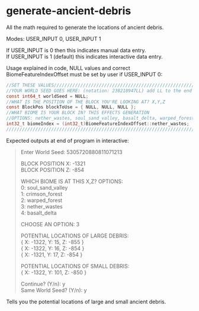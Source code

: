 # generate-ancient-debris
All the math required to generate the locations of ancient debris.

Modes: USER_INPUT 0, USER_INPUT 1

If USER_INPUT is 0 then this indicates manual data entry.<br>
If USER_INPUT is 1 (default) this indicates interactive data entry.

Usage explained in code, NULL values and correct BiomeFeatureIndexOffset must be set by user if USER_INPUT 0:

```c
//SET THESE VALUES//////////////////////////////////////////////////////SET THESE VALUES
//YOUR WORLD SEED GOES HERE: (notation: 238218947LL) add LL to the end of the number.
const int64_t worldSeed = NULL;
//WHAT IS THE POSITION OF THE BLOCK YOU'RE LOOKING AT? X,Y,Z
const BlockPos blockToUse = { NULL, NULL, NULL };
//WHAT BIOME IS YOUR BLOCK IN? THIS EFFECTS GENERATION
//OPTIONS: nether_wastes, soul_sand_valley, basalt_delta, warped_forest, crimson_forest
int32_t biomeIndex = (int32_t)BiomeFeatureIndexOffset::nether_wastes;
///////////////////////////////////////////////////////////////////////////////////////
```
Expected outputs at end of program in interactive:

>Enter World Seed: 5305720880811071213
>
>BLOCK POSITION X: -1321<br>
>BLOCK POSITION Z: -854
>
>WHICH BIOME IS AT THIS X,Z? OPTIONS:<br>
>0: soul_sand_valley<br>
>1: crimson_forest<br>
>2: warped_forest<br>
>3: nether_wastes<br>
>4: basalt_delta
>
>CHOOSE AN OPTION: 3
>
>POTENTIAL LOCATIONS OF LARGE DEBRIS:<br>
>{ X: -1322, Y: 15, Z: -855 }<br>
>{ X: -1322, Y: 16, Z: -854 }<br>
>{ X: -1321, Y: 17, Z: -854 }
>
>POTENTIAL LOCATIONS OF SMALL DEBRIS:<br>
>{ X: -1322, Y: 101, Z: -850 }
>
>Continue? (Y/n): y<br>
>Same World Seed? (Y/n): y

Tells you the potential locations of large and small ancient debris.
